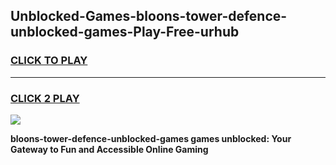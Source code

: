 
## Unblocked-Games-bloons-tower-defence-unblocked-games-Play-Free-urhub
<h3>
<a href="https://premium76.site?title=bloons-tower-defence-unblocked-games&ref=24M">CLICK TO PLAY</a></h3>
<hr>

<h3>
<a href="https://premium76.site?title=bloons-tower-defence-unblocked-games&ref=24M">CLICK 2 PLAY</a>
  
</h3>

<a href="https://premium76.site?title=bloons-tower-defence-unblocked-games&ref=24M"><img src="https://clearcache.store/games.png"></a>


**bloons-tower-defence-unblocked-games games unblocked: Your Gateway to Fun and Accessible Online Gaming**
